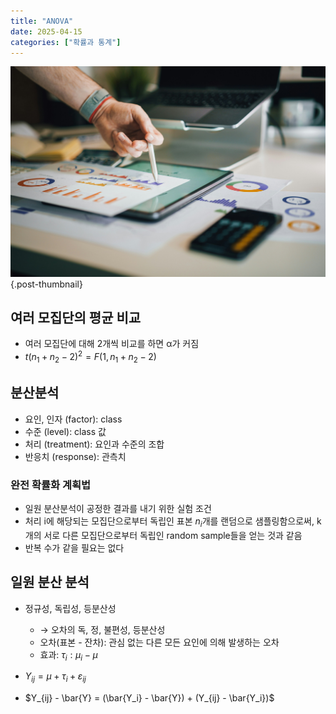 ```yaml
---
title: "ANOVA"
date: 2025-04-15
categories: ["확률과 통계"]
---
```


![](/img/stat-thumb.jpg){.post-thumbnail}

## 여러 모집단의 평균 비교

- 여러 모집단에 대해 2개씩 비교를 하면 α가 커짐
- $t(n_1 + n_2 - 2)^2 = F(1, n_1 + n_2 -2)$

## 분산분석

- 요인, 인자 (factor): class
- 수준 (level): class 값
- 처리 (treatment): 요인과 수준의 조합
- 반응치 (response): 관측치

### 완전 확률화 계획법

- 일원 분산분석이 공정한 결과를 내기 위한 실험 조건
- 처리 i에 해당되는 모집단으로부터 독립인 표본 $n_i$개를 랜덤으로 샘플링함으로써, k개의 서로 다른 모집단으로부터 독립인 random sample들을 얻는 것과 같음
- 반복 수가 같을 필요는 없다

## 일원 분산 분석

- 정규성, 독립성, 등분산성
    - → 오차의 독, 정, 불편성, 등분산성
    - 오차(표본 - 잔차): 관심 없는 다른 모든 요인에 의해 발생하는 오차
    - 효과: $τ_i: μ_i - μ$

- $Y_{ij} = μ + τ_i + ε_{ij}$
- $Y_{ij} - \bar{Y} = (\bar{Y_i} - \bar{Y}) + (Y_{ij} - \bar{Y_i})$

